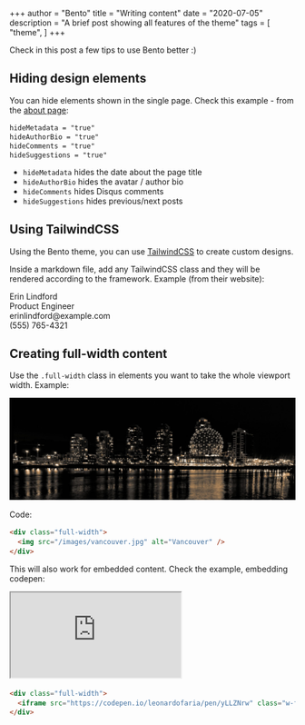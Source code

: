 +++
author = "Bento"
title = "Writing content"
date = "2020-07-05"
description = "A brief post showing all features of the theme"
tags = [
    "theme",
]
+++

Check in this post a few tips to use Bento better :) 

## Hiding design elements

You can hide elements shown in the single page. Check this example - from the [about page](https://github.com/leonardofaria/bento/blob/master/exampleSite/content/about.md):

```
hideMetadata = "true"
hideAuthorBio = "true"
hideComments = "true"
hideSuggestions = "true"
```

- `hideMetadata` hides the date about the page title
- `hideAuthorBio` hides the avatar / author bio
- `hideComments` hides Disqus comments
- `hideSuggestions` hides previous/next posts

## Using TailwindCSS

Using the Bento theme, you can use [TailwindCSS](https://tailwindcss.com/) to create custom designs.

Inside a markdown file, add any TailwindCSS class and they will be rendered according to the framework. Example (from their website):

<div class="shadow-lg leading-normal self-end bg-white w-64 rounded-lg relative" style="width: 26.1782rem;">
  <div class="hidden p-6" style="display: flex;">
    <img src="https://tailwindcss.com/img/erin-lindford.jpg" alt="" class="h-24 w-24 block mr-6 rounded-full"> 
    <div class="text-gray-800 text-left">
      <div class="text-xl font-normal text-gray-800">
        <div class="inline-block relative">Erin Lindford</div>
      </div>
      <div>
        <div class="inline-block relative text-purple-500">Product Engineer</div>
      </div>
      <div>
        <div class="inline-block relative text-gray-600">erinlindford@example.com</div>
      </div>
      <div>
        <div class="inline-block relative text-gray-600">(555) 765-4321</div>
      </div>
    </div>
  </div>
</div>

## Creating full-width content

Use the `.full-width` class in elements you want to take the whole viewport width. Example: 

<div class="full-width">
  <img src="/images/vancouver.jpg" alt="Vancouver" />
</div>

Code:

```html
<div class="full-width">
  <img src="/images/vancouver.jpg" alt="Vancouver" />
</div>
```

This will also work for embedded content. Check the example, embedding codepen: 

<div class="full-width">
  <iframe src="https://codepen.io/leonardofaria/pen/yLLZNrw" class="w-full h-screen"></iframe>
</div>

```html
<div class="full-width">
  <iframe src="https://codepen.io/leonardofaria/pen/yLLZNrw" class="w-full h-screen"></iframe>
</div>

```